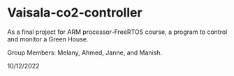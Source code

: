 # Vaisala-co2-controller
As a final project for ARM processor-FreeRTOS course, a program to control and monitor a Green House. 

Group Members: Melany, Ahmed, Janne, and Manish.

10/12/2022

